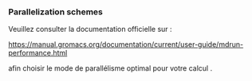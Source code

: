 ### Parallelization schemes 

Veuillez consulter la documentation officielle sur : 

  https://manual.gromacs.org/documentation/current/user-guide/mdrun-performance.html 

afin  choisir le mode de parallélisme  optimal pour votre calcul . 




